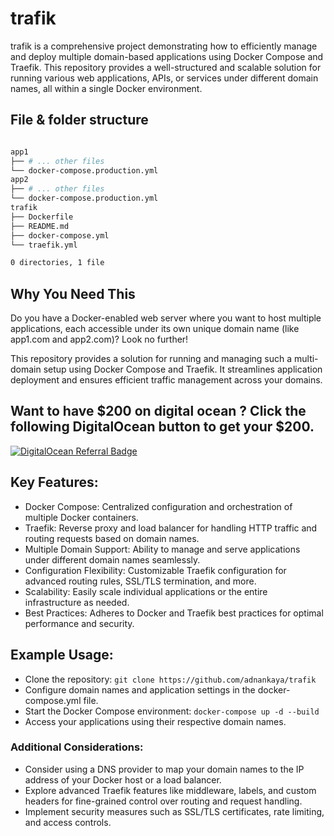 # trafik

trafik is a comprehensive project demonstrating how to efficiently manage and deploy multiple domain-based applications using Docker Compose and Traefik. This repository provides a well-structured and scalable solution for running various web applications, APIs, or services under different domain names, all within a single Docker environment.

## File & folder structure

```bash

app1
├── # ... other files
└── docker-compose.production.yml
app2
├── # ... other files
└── docker-compose.production.yml
trafik
├── Dockerfile
├── README.md
├── docker-compose.yml
└── traefik.yml

0 directories, 1 file

```

## Why You Need This
Do you have a Docker-enabled web server where you want to host multiple applications, each accessible under its own unique domain name (like app1.com and app2.com)? Look no further!

This repository provides a solution for running and managing such a multi-domain setup using Docker Compose and Traefik. It streamlines application deployment and ensures efficient traffic management across your domains.

## Want to have $200 on digital ocean ? Click the following DigitalOcean button to get your $200. 

[![DigitalOcean Referral Badge](https://web-platforms.sfo2.digitaloceanspaces.com/WWW/Badge%203.svg)](https://www.digitalocean.com/?refcode=fefa8cc1cbc0&utm_campaign=Referral_Invite&utm_medium=Referral_Program&utm_source=badge)


## Key Features:
- Docker Compose: Centralized configuration and orchestration of multiple Docker containers.
- Traefik: Reverse proxy and load balancer for handling HTTP traffic and routing requests based on domain names.
- Multiple Domain Support: Ability to manage and serve applications under different domain names seamlessly.
- Configuration Flexibility: Customizable Traefik configuration for advanced routing rules, SSL/TLS termination, and more.
- Scalability: Easily scale individual applications or the entire infrastructure as needed.
- Best Practices: Adheres to Docker and Traefik best practices for optimal performance and security.

## Example Usage:

- Clone the repository: `git clone https://github.com/adnankaya/trafik`
- Configure domain names and application settings in the docker-compose.yml file.
- Start the Docker Compose environment: `docker-compose up -d --build`
- Access your applications using their respective domain names.

### Additional Considerations:

- Consider using a DNS provider to map your domain names to the IP address of your Docker host or a load balancer.
- Explore advanced Traefik features like middleware, labels, and custom headers for fine-grained control over routing and request handling.
- Implement security measures such as SSL/TLS certificates, rate limiting, and access controls.